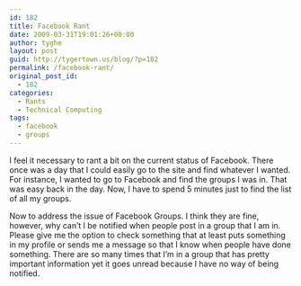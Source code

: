 ```yaml
---
id: 182
title: Facebook Rant
date: 2009-03-31T19:01:26+00:00
author: tyghe
layout: post
guid: http://tygertown.us/blog/?p=182
permalink: /facebook-rant/
original_post_id:
  - 182
categories:
  - Rants
  - Technical Computing
tags:
  - facebook
  - groups
---
```

I feel it necessary to rant a bit on the current status of Facebook. There once was a day that I could easily go to the site and find whatever I wanted. For instance, I wanted to go to Facebook and find the groups I was in. That was easy back in the day. Now, I have to spend 5 minutes just to find the list of all my groups.

Now to address the issue of Facebook Groups. I think they are fine, however, why can&#8217;t I be notified when people post in a group that I am in. Please give me the option to check something that at least puts something in my profile or sends me a message so that I know when people have done something. There are so many times that I&#8217;m in a group that has pretty important information yet it goes unread because I have no way of being notified.